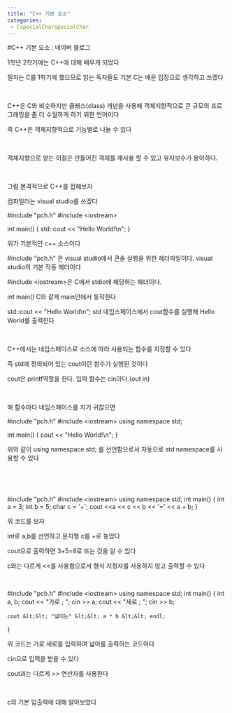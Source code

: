 ```yaml
---
title: "C++ 기본 요소"
categories:
 - CspecialCharspecialChar
---
```

#C++ 기본 요소 : 네이버 블로그
<div class="wrap_rabbit pcol2 _param(1) _postViewArea221662077506" id="post-view221662077506">
<!-- Rabbit HTML --><div class="se-viewer se-theme-default" lang="ko-KR">
<!-- SE_DOC_HEADER_END -->
<div class="se-main-container">
<div class="se-component se-text se-l-default" id="SE-bd6735d0-7674-47b9-a28c-83758dffa67b">
<div class="se-component-content">
<div class="se-section se-section-text se-l-default">
<div class="se-module se-module-text"><!-- SE-TEXT { --><p class="se-text-paragraph se-text-paragraph-align-" id="SE-a68e7fcb-dc95-4ce3-af4b-36c5a32230a7" style=""><span class="se-fs- se-ff-" id="SE-b88a9b02-9c2d-42f4-900a-51bccb0b5b6a" style="">1학년 2학기에는 C++에 대해 배우게 되었다</span></p><!-- } SE-TEXT --><!-- SE-TEXT { --><p class="se-text-paragraph se-text-paragraph-align-" id="SE-ec2e439b-a937-4c96-b398-ecc43b9aaa8f" style=""><span class="se-fs- se-ff-" id="SE-bff1eaa2-096c-48e8-9661-83958ccd3908" style="">필자는 C를 1학기에 했으므로 읽는 독자들도 기본 C는 배운 입장으로 생각하고 쓰겠다</span></p><!-- } SE-TEXT --><!-- SE-TEXT { --><p class="se-text-paragraph se-text-paragraph-align-" id="SE-88c0fac4-f8f0-4404-9a40-aa24e169886d" style=""><span class="se-fs- se-ff-" id="SE-1f0bd99d-d86f-45be-91f7-8b848712e67b" style="">​</span></p><!-- } SE-TEXT --><!-- SE-TEXT { --><p class="se-text-paragraph se-text-paragraph-align-" id="SE-eba24462-414c-4447-a539-9406310b43d2" style=""><span class="se-fs- se-ff-" id="SE-de810e27-9b2a-47c6-8c6f-e5a4afc82edf" style="">C++은 C와 비슷하지만 클래스(class) 개념을 사용해 객체지향적으로 큰 규모의 프로그래밍을 좀 더 수월하게 하기 위한 언어이다</span></p><!-- } SE-TEXT --><!-- SE-TEXT { --><p class="se-text-paragraph se-text-paragraph-align-" id="SE-31fa6e29-3c56-4c84-914e-dab00591cfe6" style=""><span class="se-fs- se-ff-" id="SE-7aad761e-51da-4d18-8cc2-b4cd96844ed4" style="">즉 C++은 객체지향적으로 기능별로 나눌 수 있다</span></p><!-- } SE-TEXT --><!-- SE-TEXT { --><p class="se-text-paragraph se-text-paragraph-align-" id="SE-4a624122-7ca7-4dc0-9dd6-7c94f411b44e" style=""><span class="se-fs- se-ff-" id="SE-68380f53-d38d-4180-b6f6-18e2b530c0b8" style="">​</span></p><!-- } SE-TEXT --><!-- SE-TEXT { --><p class="se-text-paragraph se-text-paragraph-align-" id="SE-7196b162-b362-4d7b-a375-a422d9bee851" style=""><span class="se-fs- se-ff-" id="SE-5bd0cd95-8981-4d6a-b9fe-f0fc91d189d9" style="">객체지향으로 얻는 이점은 만들어진 객체를 재사용 할 수 있고 유지보수가 용이하다.</span></p><!-- } SE-TEXT --><!-- SE-TEXT { --><p class="se-text-paragraph se-text-paragraph-align-" id="SE-69642bc1-0954-4417-a6e4-6cb5782d646f" style=""><span class="se-fs- se-ff-" id="SE-4891ae9e-570a-45f4-a9db-908db87a9713" style="">​</span></p><!-- } SE-TEXT --><!-- SE-TEXT { --><p class="se-text-paragraph se-text-paragraph-align-" id="SE-acc9fb5d-e225-48bb-b910-047a19f72716" style=""><span class="se-fs- se-ff-" id="SE-d2ace5f5-8297-4b1b-bf2a-8626bb7762a0" style="">그럼 본격적으로 C++를 접해보자</span></p><!-- } SE-TEXT --><!-- SE-TEXT { --><p class="se-text-paragraph se-text-paragraph-align-" id="SE-727dbb1c-a778-459a-9879-f6368eddb858" style=""><span class="se-fs- se-ff-" id="SE-8d7323d0-53c3-44d0-b20a-7f7fb91a248e" style="">컴파일러는 visual studio를 쓰겠다</span></p><!-- } SE-TEXT --></div>
</div>
</div>
</div> <div class="se-component se-code se-l-default" id="SE-e1c659cd-72d6-421e-a806-0064cfb40f4b">
<div class="se-component-content">
<div class="se-section se-section-code se-l-default">
<div class="se-module se-module-code se-fs-fs13">
<div class="se-code-source">
<div class="__se_code_view language-javascript">#include "pch.h"
#include &lt;iostream&gt;

int main()
{
    std::cout &lt;&lt; "Hello World!\n"; 
}</div>
</div>
</div>
</div>
</div>
<script class="__se_module_data" data-module='{"type":"v2_code", "id" : "SE-e1c659cd-72d6-421e-a806-0064cfb40f4b"}' type="text/data"></script>
</div> <div class="se-component se-text se-l-default" id="SE-fb648763-bae0-49cb-be2f-f713cdedb7c7">
<div class="se-component-content">
<div class="se-section se-section-text se-l-default">
<div class="se-module se-module-text"><!-- SE-TEXT { --><p class="se-text-paragraph se-text-paragraph-align-" id="SE-0d023599-a496-4b3a-bbb8-3eec91bf6f9d" style=""><span class="se-fs- se-ff-" id="SE-406e3df2-bc62-43d2-a526-f96c7458e3c1" style="">위가 기본적인 c++ 소스이다</span></p><!-- } SE-TEXT --><!-- SE-TEXT { --><p class="se-text-paragraph se-text-paragraph-align-" id="SE-63709ba5-3210-4350-a7af-40e234210844" style=""><span class="se-fs- se-ff-" id="SE-11d7ae0a-de2b-4bb4-ac89-ba9b674a35b7" style=""><span class="__se-hash-tag">#include</span> "pch.h" 은 visual studio에서 콘솔 실행을 위한 헤더파일이다. visual studio의 기본 작동 헤더이다</span></p><!-- } SE-TEXT --><!-- SE-TEXT { --><p class="se-text-paragraph se-text-paragraph-align-" id="SE-e4c98e7b-821b-4a26-a630-20906ad9440b" style=""><span class="se-fs- se-ff-" id="SE-294bf765-9542-4248-84d6-44e89eda1680" style=""><span class="__se-hash-tag">#include</span> &lt;iostream&gt;은 C에서 stdio에 해당하는 헤더이다.</span></p><!-- } SE-TEXT --><!-- SE-TEXT { --><p class="se-text-paragraph se-text-paragraph-align-" id="SE-dcfbe847-1514-4c1d-b48c-a99ee62d88cc" style=""><span class="se-fs- se-ff-" id="SE-def09508-3bce-4710-aee1-7693560a4a8e" style="">int main() C와 같게 main안에서 동작한다</span></p><!-- } SE-TEXT --><!-- SE-TEXT { --><p class="se-text-paragraph se-text-paragraph-align-" id="SE-a2fe0263-2422-4364-8ff1-d94d049eef59" style=""><span class="se-fs- se-ff-" id="SE-d1084111-74b4-4712-85f5-8f509799a140" style="">std::cout &lt;&lt; "Hello World\n"; std 네임스페이스에서 cout함수를 실행해 Hello World를 출력한다</span></p><!-- } SE-TEXT --><!-- SE-TEXT { --><p class="se-text-paragraph se-text-paragraph-align-" id="SE-dc5fe528-fc58-4b0b-b899-3e359a00d587" style=""><span class="se-fs- se-ff-" id="SE-615bf48a-efec-45ac-af42-dc39a4918455" style="">​</span></p><!-- } SE-TEXT --><!-- SE-TEXT { --><p class="se-text-paragraph se-text-paragraph-align-" id="SE-15e7994b-50ce-4cff-a6b2-da8adab24ebf" style=""><span class="se-fs- se-ff-" id="SE-e65873d9-bcdc-436c-bd10-4d0d38c1fb28" style="">C++에서는 네임스페이스로 소스에 따라 사용되는 함수를 지정할 수 있다</span></p><!-- } SE-TEXT --><!-- SE-TEXT { --><p class="se-text-paragraph se-text-paragraph-align-" id="SE-349b9bda-a551-4d55-84b7-e0dce2da884a" style=""><span class="se-fs- se-ff-" id="SE-6beff089-86c5-48d8-a894-9ede3e03df2c" style="">즉 std에 정의되어 있는 cout이란 함수가 실행된 것이다</span></p><!-- } SE-TEXT --><!-- SE-TEXT { --><p class="se-text-paragraph se-text-paragraph-align-" id="SE-0ac2f2a2-7ff8-44d6-958c-dbb0b7fc2960" style=""><span class="se-fs- se-ff-" id="SE-c682a58d-75b7-4406-aae3-62ee1b6ac171" style="">cout은 printf역할을 한다. 입력 함수는 cin이다.(out in)</span></p><!-- } SE-TEXT --><!-- SE-TEXT { --><p class="se-text-paragraph se-text-paragraph-align-" id="SE-6cc865b1-26bc-43c0-a74e-f6d1f4c60faa" style=""><span class="se-fs- se-ff-" id="SE-67e6d613-acde-4a09-abb1-23903791d82a" style="">​</span></p><!-- } SE-TEXT --><!-- SE-TEXT { --><p class="se-text-paragraph se-text-paragraph-align-" id="SE-8eab65fd-5054-4ff5-913b-35a3a8546771" style=""><span class="se-fs- se-ff-" id="SE-25c2be6c-a9f8-4509-997e-1476477067ce" style="">매 함수마다 네임스페이스를 치기 귀찮으면</span></p><!-- } SE-TEXT --></div>
</div>
</div>
</div> <div class="se-component se-code se-l-default" id="SE-92060bd8-f946-4995-a5eb-2145ea9ccca1">
<div class="se-component-content">
<div class="se-section se-section-code se-l-default">
<div class="se-module se-module-code se-fs-fs13">
<div class="se-code-source">
<div class="__se_code_view language-javascript">#include "pch.h"
#include &lt;iostream&gt;
using namespace std;

int main()
{
    cout &lt;&lt; "Hello World!\n"; 
}</div>
</div>
</div>
</div>
</div>
<script class="__se_module_data" data-module='{"type":"v2_code", "id" : "SE-92060bd8-f946-4995-a5eb-2145ea9ccca1"}' type="text/data"></script>
</div> <div class="se-component se-text se-l-default" id="SE-681196aa-b4ac-4307-9552-43c395624ba9">
<div class="se-component-content">
<div class="se-section se-section-text se-l-default">
<div class="se-module se-module-text"><!-- SE-TEXT { --><p class="se-text-paragraph se-text-paragraph-align-" id="SE-bc214882-b810-4815-8d51-da033f627130" style=""><span class="se-fs- se-ff-" id="SE-247eacc2-983c-44b5-80f1-107bdf11331d" style="">위와 같이 using namespace std; 를 선언함으로서 자동으로 std namespace를 사용할 수 있다</span></p><!-- } SE-TEXT --><!-- SE-TEXT { --><p class="se-text-paragraph se-text-paragraph-align-" id="SE-73931bb8-f78b-42b1-8ede-1bd3ebb4fbd5" style=""><span class="se-fs- se-ff-" id="SE-e801ff62-9aec-430a-9533-e853d78b320c" style="">​</span></p><!-- } SE-TEXT --><!-- SE-TEXT { --><p class="se-text-paragraph se-text-paragraph-align-" id="SE-2462ed18-3667-4c06-9a61-704893954827" style=""><span class="se-fs- se-ff-" id="SE-db18e258-a60e-45e2-99e5-723202766d3e" style="">​</span></p><!-- } SE-TEXT --></div>
</div>
</div>
</div> <div class="se-component se-code se-l-default" id="SE-155127af-2bbe-4a6f-a0cc-91ca8f4ecdf3">
<div class="se-component-content">
<div class="se-section se-section-code se-l-default">
<div class="se-module se-module-code se-fs-fs13">
<div class="se-code-source">
<div class="__se_code_view language-javascript">#include "pch.h"
#include &lt;iostream&gt;
using namespace std;
int main()
{
	int a = 3;
	int b = 5;
	char c = '+';
	cout &lt;&lt;a &lt;&lt; c &lt;&lt; b &lt;&lt; '=' &lt;&lt; a + b;
}</div>
</div>
</div>
</div>
</div>
<script class="__se_module_data" data-module='{"type":"v2_code", "id" : "SE-155127af-2bbe-4a6f-a0cc-91ca8f4ecdf3"}' type="text/data"></script>
</div> <div class="se-component se-text se-l-default" id="SE-ed2400a6-4daa-40e0-9c56-0b71c8d9765f">
<div class="se-component-content">
<div class="se-section se-section-text se-l-default">
<div class="se-module se-module-text"><!-- SE-TEXT { --><p class="se-text-paragraph se-text-paragraph-align-" id="SE-9221b15f-d2fa-49ca-b66b-3630bc902e16" style=""><span class="se-fs- se-ff-" id="SE-e066f9fa-800e-42b1-af64-10bbe1b53f81" style="">위 코드를 보자 </span></p><!-- } SE-TEXT --><!-- SE-TEXT { --><p class="se-text-paragraph se-text-paragraph-align-" id="SE-1ecc531c-0ad0-49b5-b5e5-e4902383e9d5" style=""><span class="se-fs- se-ff-" id="SE-b6d919d5-1758-46ef-b85f-e7c3c83ef632" style="">int로 a,b를 선언하고 문자형 c를 +로 놓았다</span></p><!-- } SE-TEXT --><!-- SE-TEXT { --><p class="se-text-paragraph se-text-paragraph-align-" id="SE-c13cc008-9e4f-4e9d-856b-459c9491d608" style=""><span class="se-fs- se-ff-" id="SE-07ef10ae-b16e-4c03-bac5-d56d32b6b1af" style="">cout으로 출력하면 3+5=8로 뜨는 것을 알 수 있다</span></p><!-- } SE-TEXT --><!-- SE-TEXT { --><p class="se-text-paragraph se-text-paragraph-align-" id="SE-0c7d10fb-1a04-4ab9-8215-a275ec375eb5" style=""><span class="se-fs- se-ff-" id="SE-e765d382-d957-4d78-8733-5b217e9eb7a8" style="">c와는 다르게 &lt;&lt;를 사용함으로서 형식 지정자를 사용하지 않고 출력할 수 있다</span></p><!-- } SE-TEXT --><!-- SE-TEXT { --><p class="se-text-paragraph se-text-paragraph-align-" id="SE-1a3a03dd-28a3-488d-90b9-508c83c0c22c" style=""><span class="se-fs- se-ff-" id="SE-a7a6dbf7-ae5d-43c8-b12f-1ca72239430e" style="">​</span></p><!-- } SE-TEXT --></div>
</div>
</div>
</div> <div class="se-component se-code se-l-default" id="SE-97ddb3b4-af97-42fb-af40-077b60878628">
<div class="se-component-content">
<div class="se-section se-section-code se-l-default">
<div class="se-module se-module-code se-fs-fs13">
<div class="se-code-source">
<div class="__se_code_view language-javascript">#include "pch.h"
#include &lt;iostream&gt;
using namespace std;
int main()
{
	int a, b;
	cout &lt;&lt; "가로 ; ";
	cin &gt;&gt; a;
	cout &lt;&lt; "세로 ; ";
	cin &gt;&gt; b;

	cout &lt;&lt; "넓이는" &lt;&lt; a * b &lt;&lt; endl;
}</div>
</div>
</div>
</div>
</div>
<script class="__se_module_data" data-module='{"type":"v2_code", "id" : "SE-97ddb3b4-af97-42fb-af40-077b60878628"}' type="text/data"></script>
</div> <div class="se-component se-text se-l-default" id="SE-6ce11ccd-2740-4596-9c9e-87d2c7676e79">
<div class="se-component-content">
<div class="se-section se-section-text se-l-default">
<div class="se-module se-module-text"><!-- SE-TEXT { --><p class="se-text-paragraph se-text-paragraph-align-" id="SE-4987332a-2dca-434e-af63-365f4c922544" style=""><span class="se-fs- se-ff-" id="SE-735d80c5-addf-47e0-b9bd-3fc86783e1b6" style="">위 코드는 가로 세로를 입력하여 넓이를 출력하는 코드이다</span></p><!-- } SE-TEXT --><!-- SE-TEXT { --><p class="se-text-paragraph se-text-paragraph-align-" id="SE-c982840d-4d29-475a-ae4e-36e26cc211d9" style=""><span class="se-fs- se-ff-" id="SE-20ddf128-ed69-490e-b715-e2e53bb1be39" style="">cin으로 입력을 받을 수 있다</span></p><!-- } SE-TEXT --><!-- SE-TEXT { --><p class="se-text-paragraph se-text-paragraph-align-" id="SE-9f186b81-6bc5-4ebc-86d0-763a6be2e82d" style=""><span class="se-fs- se-ff-" id="SE-ecb61b14-fb20-4923-aee5-271b3b4f94a8" style="">cout과는 다르게 &gt;&gt; 연산자를 사용한다</span></p><!-- } SE-TEXT --><!-- SE-TEXT { --><p class="se-text-paragraph se-text-paragraph-align-" id="SE-021bd8a5-c17f-4b19-9bdf-af565f982dc9" style=""><span class="se-fs- se-ff-" id="SE-79eb4dfe-3383-4d4c-bdc7-2587197f7bc2" style="">​</span></p><!-- } SE-TEXT --><!-- SE-TEXT { --><p class="se-text-paragraph se-text-paragraph-align-" id="SE-99c19091-d6ab-4e47-9fa4-dbda0b52423c" style=""><span class="se-fs- se-ff-" id="SE-32b441d4-9468-418f-a955-a182ac7ed278" style="">c의 기본 입출력에 대해 알아보았다</span></p><!-- } SE-TEXT --></div>
</div>
</div>
</div> </div>
</div>
</div>